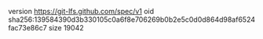 version https://git-lfs.github.com/spec/v1
oid sha256:139584390d3b330105c0a6f8e706269b0b2e5c0d0d864d98af6524fac73e86c7
size 19042
